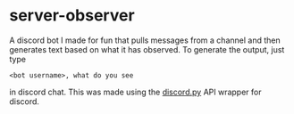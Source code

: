 # server-observer
A discord bot I made for fun that pulls messages from a channel and then generates text based on what it has observed.
To generate the output, just type
```
<bot username>, what do you see
```
in discord chat.
This was made using the [discord.py](https://github.com/Rapptz/discord.py) API wrapper for discord.

